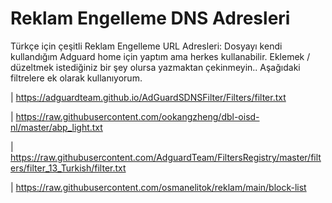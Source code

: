 # Reklam Engelleme DNS Adresleri
Türkçe için çeşitli Reklam Engelleme URL Adresleri:
Dosyayı kendi kullandığım Adguard home için yaptım ama herkes kullanabilir. Eklemek / düzeltmek istediğiniz bir şey olursa yazmaktan çekinmeyin.. 
Aşağıdaki filtrelere ek olarak kullanıyorum.

| https://adguardteam.github.io/AdGuardSDNSFilter/Filters/filter.txt

| https://raw.githubusercontent.com/ookangzheng/dbl-oisd-nl/master/abp_light.txt

| https://raw.githubusercontent.com/AdguardTeam/FiltersRegistry/master/filters/filter_13_Turkish/filter.txt

| https://raw.githubusercontent.com/osmanelitok/reklam/main/block-list 
